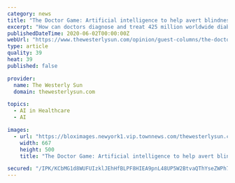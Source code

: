 ```yaml
---
category: news
title: "The Doctor Game: Artificial intelligence to help avert blindness"
excerpt: "How can doctors diagnose and treat 425 million worldwide diabetes patients? That number keeps going up and up, projected to reach 700 million by 2045. There are millions more with"
publishedDateTime: 2020-06-02T00:00:00Z
webUrl: "https://www.thewesterlysun.com/opinion/guest-columns/the-doctor-game-artificial-intelligence-to-help-avert-blindness/article_daff82b6-a497-11ea-aa9f-cff25255d2a3.html"
type: article
quality: 39
heat: 39
published: false

provider:
  name: The Westerly Sun
  domain: thewesterlysun.com

topics:
  - AI in Healthcare
  - AI

images:
  - url: "https://bloximages.newyork1.vip.townnews.com/thewesterlysun.com/content/tncms/assets/v3/editorial/5/f9/5f9eff38-f26f-11e8-901b-17d3fe33174a/5bfd880cdd693.image.jpg?resize=667%2C500"
    width: 667
    height: 500
    title: "The Doctor Game: Artificial intelligence to help avert blindness"

secured: "/IPK/KCbMG1d8WUFUIzklJEhHfBLPF8HIEA9pnL48UP5W2BtvaQThYseZWPh7IEYD1U9iLIRgbjdOH9+utEe7Krw8kyehCFqT3pfR3c8u7nGnrus6E+KmbvodwNvZdTsRnU4BHUPDEJxWQpGqfoB6ofCFb2mDDYoKk1eXBXDi9DSxbTyUFuzq+VI58g48HkPuE7G5epetLB+KDxNnv4nHQ8Gpcu77+wLtINvKd8p+9xE+DHeHNZYM09LzXyW7EVSurhNzBaP7NzDGcSKhrPkrkzmu9HKTmUtS52ZZC7rFelZk5TJgHsqUoADd4UAry8dT+MwyUs5kNGqF1XZIScGpTv8nrLsw3DMF5Rirfm4NU9RXWYgD/zFh6u6pTT1Cjqe6UgdDIn2HmVOqSnRG80oCE853b4AyoSNhRUR3BxEfGj+c4OM8WcdQcafIv+b0q8lN9jAy2HLcvs4R/bkHIQH1Led97enLEeQl/cbUWPbSD0=;G6dKtmiHrAl2Fx4ya0Sq8g=="
---
```


